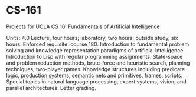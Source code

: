 # CS-161
Projects for UCLA CS 16: Fundamentals of Artificial Intelligence

Units: 4.0
Lecture, four hours; laboratory, two hours; outside study, six hours. Enforced requisite: course 180. Introduction to fundamental problem solving and knowledge representation paradigms of artificial intelligence. Introduction to Lisp with regular programming assignments. State-space and problem reduction methods, brute-force and heuristic search, planning techniques, two-player games. Knowledge structures including predicate logic, production systems, semantic nets and primitives, frames, scripts. Special topics in natural language processing, expert systems, vision, and parallel architectures. Letter grading.
